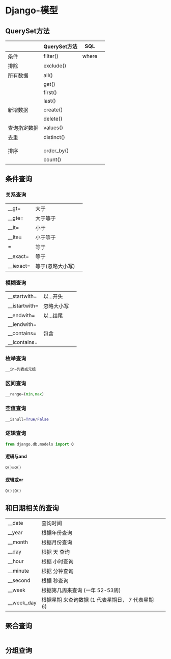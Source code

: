 # Django-模型

## QuerySet方法

|              | QuerySet方法 | SQL   |      |
| ------------ | ------------ | ----- | ---- |
| 条件         | filter()     | where |      |
| 排除         | exclude()    |       |      |
| 所有数据     | all()        |       |      |
|              | get()        |       |      |
|              | first()      |       |      |
|              | last()       |       |      |
| 新增数据     | create()     |       |      |
|              | delete()     |       |      |
| 查询指定数据 | values()     |       |      |
| 去重         | distinct()   |       |      |
|              |              |       |      |
|              |              |       |      |
| 排序         | order_by()   |       |      |
|              | count()      |       |      |

## 条件查询

### 关系查询

|           |                  |      |
| --------- | ---------------- | ---- |
| __gt=     | 大于             |      |
| __gte=    | 大于等于         |      |
| __lt=     | 小于             |      |
| __lte=    | 小于等于         |      |
| =         | 等于             |      |
| __exact=  | 等于             |      |
| __iexact= | 等于(忽略大小写) |      |

### 模糊查询

|               |            |      |
| ------------- | ---------- | ---- |
| __startwith=  | 以...开头  |      |
| __istartwith= | 忽略大小写 |      |
| __endwith=    | 以...结尾  |      |
| __iendwith=   |            |      |
| __contains=   | 包含       |      |
| __icontains=  |            |      |

### 枚举查询

```python
__in=列表或元组
```

### 区间查询

```python
__range=(min,max)
```

### 空值查询

```python
__isnull=True/False
```

### 逻辑查询

```python
from django.db.models import Q
```

#### 逻辑与and

```python
Q()&Q()
```



#### 逻辑或or

```python
Q()|Q()
```

## 和日期相关的查询

|            |                                                  |      |
| ---------- | ------------------------------------------------ | ---- |
| __date     | 查询时间                                         |      |
| __year     | 根据年份查询                                     |      |
| __month    | 根据月份查询                                     |      |
| __day      | 根据 天 查询                                     |      |
| __hour     | 根据 小时查询                                    |      |
| __minute   | 根据 分钟查询                                    |      |
| __second   | 根据 秒查询                                      |      |
| __week     | 根据第几周来查询 (一年 52-53周)                  |      |
| __week_day | 根据星期 来查询数据 (1 代表星期日， 7 代表星期6) |      |

## 聚合查询

```python

```

## 分组查询

```python

```

